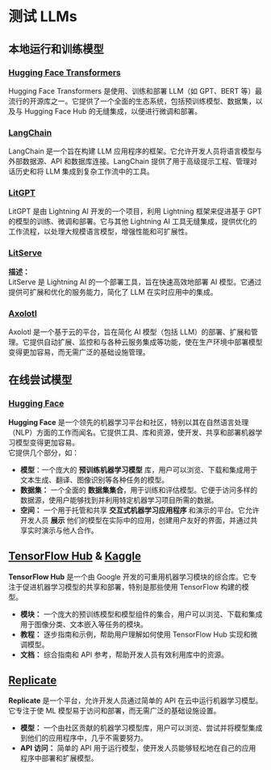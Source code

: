 # 测试 LLMs

## 本地运行和训练模型

### [**Hugging Face Transformers**](https://github.com/huggingface/transformers)

Hugging Face Transformers 是使用、训练和部署 LLM（如 GPT、BERT 等）最流行的开源库之一。它提供了一个全面的生态系统，包括预训练模型、数据集，以及与 Hugging Face Hub 的无缝集成，以便进行微调和部署。

### [**LangChain**](https://github.com/langchain-ai/langchain)

LangChain 是一个旨在构建 LLM 应用程序的框架。它允许开发人员将语言模型与外部数据源、API 和数据库连接。LangChain 提供了用于高级提示工程、管理对话历史和将 LLM 集成到复杂工作流中的工具。

### [**LitGPT**](https://github.com/Lightning-AI/litgpt)

LitGPT 是由 Lightning AI 开发的一个项目，利用 Lightning 框架来促进基于 GPT 的模型的训练、微调和部署。它与其他 Lightning AI 工具无缝集成，提供优化的工作流程，以处理大规模语言模型，增强性能和可扩展性。

### [**LitServe**](https://github.com/Lightning-AI/LitServe)

**描述：**\
LitServe 是 Lightning AI 的一个部署工具，旨在快速高效地部署 AI 模型。它通过提供可扩展和优化的服务能力，简化了 LLM 在实时应用中的集成。

### [**Axolotl**](https://github.com/axolotl-ai-cloud/axolotl)

Axolotl 是一个基于云的平台，旨在简化 AI 模型（包括 LLM）的部署、扩展和管理。它提供自动扩展、监控和与各种云服务集成等功能，使在生产环境中部署模型变得更加容易，而无需广泛的基础设施管理。

## 在线尝试模型

### [**Hugging Face**](https://huggingface.co/)

**Hugging Face** 是一个领先的机器学习平台和社区，特别以其在自然语言处理（NLP）方面的工作而闻名。它提供工具、库和资源，使开发、共享和部署机器学习模型变得更加容易。\
它提供几个部分，如：

* **模型**：一个庞大的 **预训练机器学习模型** 库，用户可以浏览、下载和集成用于文本生成、翻译、图像识别等各种任务的模型。
* **数据集：** 一个全面的 **数据集集合**，用于训练和评估模型。它便于访问多样的数据源，使用户能够找到并利用特定机器学习项目所需的数据。
* **空间：** 一个用于托管和共享 **交互式机器学习应用程序** 和演示的平台。它允许开发人员 **展示** 他们的模型在实际中的应用，创建用户友好的界面，并通过共享实时演示与他人合作。

## [**TensorFlow Hub**](https://www.tensorflow.org/hub) **&** [**Kaggle**](https://www.kaggle.com/)

**TensorFlow Hub** 是一个由 Google 开发的可重用机器学习模块的综合库。它专注于促进机器学习模型的共享和部署，特别是那些使用 TensorFlow 构建的模型。

* **模块：** 一个庞大的预训练模型和模型组件的集合，用户可以浏览、下载和集成用于图像分类、文本嵌入等任务的模块。
* **教程：** 逐步指南和示例，帮助用户理解如何使用 TensorFlow Hub 实现和微调模型。
* **文档：** 综合指南和 API 参考，帮助开发人员有效利用库中的资源。

## [**Replicate**](https://replicate.com/home)

**Replicate** 是一个平台，允许开发人员通过简单的 API 在云中运行机器学习模型。它专注于使 ML 模型易于访问和部署，而无需广泛的基础设施设置。

* **模型：** 一个由社区贡献的机器学习模型库，用户可以浏览、尝试并将模型集成到他们的应用程序中，几乎不需要努力。
* **API 访问：** 简单的 API 用于运行模型，使开发人员能够轻松地在自己的应用程序中部署和扩展模型。
